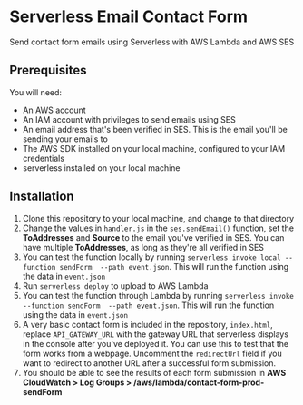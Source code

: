 # Serverless Email Contact Form
Send contact form emails using Serverless with AWS Lambda and AWS SES

## Prerequisites
You will need:

* An AWS account
* An IAM account with privileges to send emails using SES
* An email address that's been verified in SES. This is the email you'll be sending your emails to
* The AWS SDK installed on your local machine, configured to your IAM credentials
* serverless installed on your local machine

## Installation
1. Clone this repository to your local machine, and change to that directory
2. Change the values in `handler.js` in the `ses.sendEmail()` function, set the **ToAddresses** and **Source** to the email you've verified in SES. You can have multiple **ToAddresses**, as long as they're all verified in SES
3. You can test the function locally by running `serverless invoke local --function sendForm  --path event.json`. This will run the function using the data in `event.json`
4. Run `serverless deploy` to upload to AWS Lambda
5. You can test the function through Lambda by running `serverless invoke --function sendForm  --path event.json`. This will run the function using the data in `event.json`
6. A very basic contact form is included in the repository, `index.html`, replace `API_GATEWAY_URL` with the gateway URL that serverless displays in the console after you've deployed it. You can use this to test that the form works from a webpage. Uncomment the `redirectUrl` field if you want to redirect to another URL after a successful form submission.
7. You should be able to see the results of each form submission in **AWS CloudWatch > Log Groups > /aws/lambda/contact-form-prod-sendForm**
